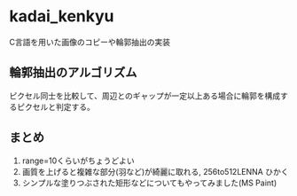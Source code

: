 # kadai_kenkyu
C言語を用いた画像のコピーや輪郭抽出の実装

## 輪郭抽出のアルゴリズム
ピクセル同士を比較して、周辺とのギャップが一定以上ある場合に輪郭を構成するピクセルと判定する。

## まとめ
1. range=10くらいがちょうどよい
2. 画質を上げると複雑な部分(羽など)が綺麗に取れる, 256to512LENNA ひかく
3. シンプルな塗りつぶされた矩形などについてもやってみました(MS Paint)